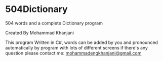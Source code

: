 # 504Dictionary
504 words and a complete Dictionary program

Created By Mohammad Khanjani

This program Written in C#, words can be added by you and pronounced automatically by program with lots of different screens
if there's any question please contact me: mohammadengkhanjani@gmail.com
